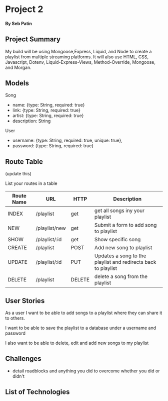 # Project 2
#### By Seb Patin

## Project Summary

My build will be using Mongoose,Express, Liquid, and Node to create a playlist from multiple streaming platforms. It will also use HTML, CSS, Javascript, Dotenv, Liquid-Express-Views, Method-Override, Mongoose, and Morgan.

## Models

Song
 - name: {type: String, required: true}
 - link: {type: String, required: true}
 - artist: {type: String, required: true}
 - description: String

 User
 - username: {type: String, required: true, unique: true},
 - password: {type: String, required: true}
 
 

## Route Table

(update this)

List your routes in a table

| Route Name | URL | HTTP | Description |
|-----------|------|-------|-------------|
| INDEX |/playlist| get | get all songs iny your playlist
| NEW |/playlist/new| get | Submit a form to add song to playlist
| SHOW |/playlist/:id| get | Show specific song
| CREATE |/playlist| POST | Add new song to playlist
| UPDATE |/playlist/:id| PUT |Updates a song to the playlist and redirects back to playlist
| DELETE |/playlist| DELETE | delete a song from the playlist


## User Stories

As a user I want to be able to add songs to a playlist where they can share it to others. 

I want to be able to save the playlist to a database under a username and password

I also want to be able to delete, edit and add new songs to my playlist

## Challenges

- detail roadblocks and anything you did to overcome whether you did or didn't

## List of Technologies
